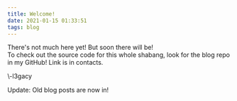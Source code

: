 ```yaml
---
title: Welcome!
date: 2021-01-15 01:33:51
tags: blog
---
```

There's not much here yet! But soon there will be!  
To check out the source code for this whole shabang, look for the blog repo in my GitHub! Link is in contacts.  
  
\\-l3gacy  
  
Update: Old blog posts are now in!
